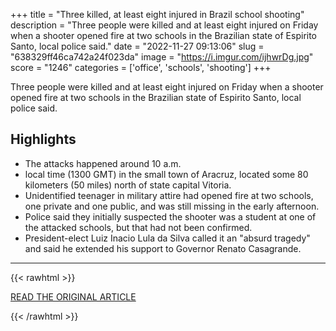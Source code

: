 +++
title = "Three killed, at least eight injured in Brazil school shooting"
description = "Three people were killed and at least eight injured on Friday when a shooter opened fire at two schools in the Brazilian state of Espirito Santo, local police said."
date = "2022-11-27 09:13:06"
slug = "638329ff46ca742a24f023da"
image = "https://i.imgur.com/ijhwrDg.jpg"
score = "1246"
categories = ['office', 'schools', 'shooting']
+++

Three people were killed and at least eight injured on Friday when a shooter opened fire at two schools in the Brazilian state of Espirito Santo, local police said.

## Highlights

- The attacks happened around 10 a.m.
- local time (1300 GMT) in the small town of Aracruz, located some 80 kilometers (50 miles) north of state capital Vitoria.
- Unidentified teenager in military attire had opened fire at two schools, one private and one public, and was still missing in the early afternoon.
- Police said they initially suspected the shooter was a student at one of the attacked schools, but that had not been confirmed.
- President-elect Luiz Inacio Lula da Silva called it an "absurd tragedy" and said he extended his support to Governor Renato Casagrande.

---

{{< rawhtml >}}
  <p class="article-category">
    <a target="_blank" href="https://www.reuters.com/world/americas/three-killed-least-eight-injured-brazil-school-shooting-2022-11-25/">READ THE ORIGINAL ARTICLE</a>
  </p>
{{< /rawhtml >}}
